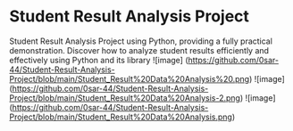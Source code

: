 # Student Result Analysis Project
 Student Result Analysis Project using Python, providing a fully practical demonstration. Discover how to analyze student results efficiently and effectively using Python and its library
![image] (https://github.com/0sar-44/Student-Result-Analysis-Project/blob/main/Student_Result%20Data%20Analysis%20.png)
![image] (https://github.com/0sar-44/Student-Result-Analysis-Project/blob/main/Student_Result%20Data%20Analysis-2.png)
![image] (https://github.com/0sar-44/Student-Result-Analysis-Project/blob/main/Student_Result%20Data%20Analysis.png) 
